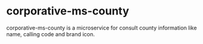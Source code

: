 # corporative-ms-county

corporative-ms-county is a microservice for consult county information like name, calling code and brand icon.
